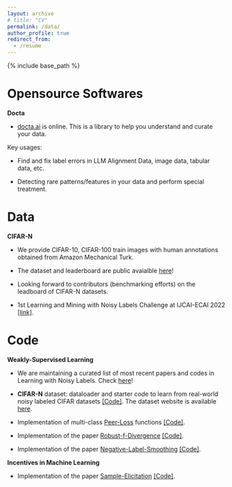 ```yaml
---
layout: archive
# title: "CV"
permalink: /data/
author_profile: true
redirect_from:
  - /resume
---
```


{% include base_path %}

Opensource Softwares
======
**Docta**

* [docta.ai](https://docta.ai/) is online. This is a library to help you understand and curate your data.

Key usages:

* Find and fix label errors in LLM Alignment Data, image data, tabular data, etc.

* Detecting rare patterns/features in your data and perform special treatment.


Data
======
**CIFAR-N**

* We provide CIFAR-10, CIFAR-100 train images with human annotations obtained from Amazon Mechanical Turk. 

* The dataset and leaderboard are public avaialble [here](http://noisylabels.com/)! 

* Looking forward to contributors (benchmarking efforts) on the leadboard of CIFAR-N datasets.

* 1st Learning and Mining with Noisy Labels Challenge at IJCAI-ECAI 2022 [[link]](http://ucsc-real.soe.ucsc.edu:1995/).


Code
======
**Weakly-Supervised Learning** 

* We are maintaining a curated list of most recent papers and codes in Learning with Noisy Labels. Check [here](https://github.com/weijiaheng/Advances-in-Label-Noise-Learning)!

* **CIFAR-N** dataset: dataloader and starter code to learn from real-world noisy labeled CIFAR datasets [[Code]](https://github.com/zwzhu-d/cifar-10-100n). The dataset website is available [here](http://noisylabels.com/).

* Implementation of multi-class [Peer-Loss](https://arxiv.org/abs/1910.03231) functions [[Code]](https://github.com/weijiaheng/Multi-class-Peer-Loss-functions).

* Implementation of the paper [Robust-f-Divergence](https://openreview.net/forum?id=WesiCoRVQ15) [[Code]](https://github.com/weijiaheng/Robust-f-divergence-measures).

* Implementation of the paper [Negative-Label-Smoothing](https://arxiv.org/abs/2106.04149) [[Code]](https://github.com/UCSC-REAL/negative-label-smoothing).

**Incentives in Machine Learning**

* Implementation of the paper [Sample-Elicitation](https://proceedings.mlr.press/v130/wei21c) [[Code]](https://github.com/weijiaheng/Credible-sample-elicitation).

